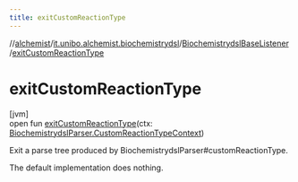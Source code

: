 ```yaml
---
title: exitCustomReactionType
---
```

//[alchemist](../../../index.html)/[it.unibo.alchemist.biochemistrydsl](../index.html)/[BiochemistrydslBaseListener](index.html)/[exitCustomReactionType](exit-custom-reaction-type.html)



# exitCustomReactionType



[jvm]\
open fun [exitCustomReactionType](exit-custom-reaction-type.html)(ctx: [BiochemistrydslParser.CustomReactionTypeContext](../-biochemistrydsl-parser/-custom-reaction-type-context/index.html))



Exit a parse tree produced by BiochemistrydslParser#customReactionType. 



The default implementation does nothing.




